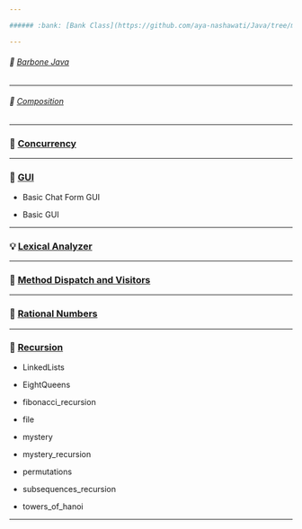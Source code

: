```yaml
---

###### :bank: [Bank Class](https://github.com/aya-nashawati/Java/tree/master/Bank%20Class)

---
```


###### :straight_ruler: [Barbone Java](https://github.com/aya-nashawati/Java/tree/master/Barebone%20Java)

---

###### :roller_coaster: [Composition](https://github.com/aya-nashawati/Java/tree/master/Composition%20over%20Inheritance)

---

### :checkered_flag: [Concurrency](https://github.com/aya-nashawati/Java/tree/master/Concurrency)

---

### :white_square_button: [GUI](https://github.com/aya-nashawati/Java/tree/master/GUI)

 * Basic Chat Form GUI

 * Basic GUI

---

### :bulb: [Lexical Analyzer](https://github.com/aya-nashawati/Java/tree/master/Lexical%20Analyzer)

---

### :running: [Method Dispatch and Visitors](https://github.com/aya-nashawati/Java/tree/master/Method%20Dispatch%20and%20Visitors)

---

### :1234: [Rational Numbers](https://github.com/aya-nashawati/Java/tree/master/Rational%20Numbers)

---

### :repeat: [Recursion](https://github.com/aya-nashawati/Java/tree/master/Recursion)

 * LinkedLists

 * EightQueens

 * fibonacci_recursion

 * file

 * mystery

 * mystery_recursion

 * permutations

 * subsequences_recursion

 * towers_of_hanoi
    
---
